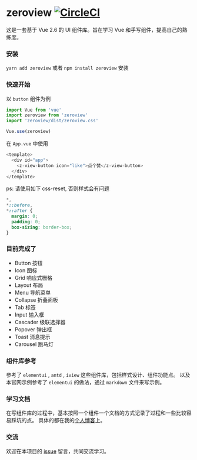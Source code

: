 # zeroview [![CircleCI](https://circleci.com/gh/lalalazero/zeroview.svg?style=svg)](https://circleci.com/gh/lalalazero/zeroview)

这是一套基于 Vue 2.6 的 UI 组件库。旨在学习 Vue 和手写组件，提高自己的熟练度。

### 安装

`yarn add zeroview` 或者 `npm install zeroview` 安装

### 快速开始

以 `button` 组件为例

```javascript
import Vue from 'vue'
import zeroview from 'zeroview'
import 'zeroview/dist/zeroview.css'

Vue.use(zeroview)
```

在 `App.vue` 中使用

```javascript
<template>
  <div id="app">
    <z-view-button icon="like">点个赞</z-view-button>
  </div>
</template>
```

ps: 请使用如下 css-reset, 否则样式会有问题
```css
*,
*::before,
*::after {
  margin: 0;
  padding: 0;
  box-sizing: border-box;
}
```


### 目前完成了

- Button 按钮
- Icon 图标
- Grid 响应式栅格
- Layout 布局
- Menu 导航菜单
- Collapse 折叠面板
- Tab 标签
- Input 输入框
- Cascader 级联选择器
- Popover 弹出框
- Toast 消息提示
- Carousel 跑马灯

### 组件库参考

参考了 `elementui` , `antd` , `iview` 这些组件库，包括样式设计、组件功能点。
以及本官网示例参考了 `elementui` 的做法，通过 `markdown` 文件来写示例。

### 学习文档

在写组件库的过程中，基本按照一个组件一个文档的方式记录了过程和一些比较容易踩坑的点。
具体的都在我的[个人博客](https://lalalazero.github.io/blog/)上。

### 交流

欢迎在本项目的 [issue](https://github.com/lalalazero/zeroview/issues) 留言，共同交流学习。
  
